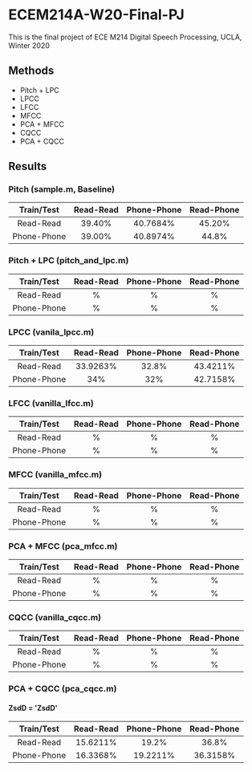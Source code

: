 # ECEM214A-W20-Final-PJ
This is the final project of ECE M214 Digital Speech Processing, UCLA, Winter 2020

## Methods
- Pitch + LPC
- LPCC
- LFCC
- MFCC
- PCA + MFCC
- CQCC
- PCA + CQCC

## Results
### Pitch (sample.m, Baseline)
|  Train/Test | Read-Read | Phone-Phone | Read-Phone |
|:-----------:|:---------:|:-----------:|:----------:|
|  Read-Read  |   39.40%  |   40.7684%  |   45.20%   |
| Phone-Phone |   39.00%  |   40.8974%  |    44.8%   |

### Pitch + LPC (pitch_and_lpc.m)
|  Train/Test | Read-Read | Phone-Phone | Read-Phone |
|:-----------:|:---------:|:-----------:|:----------:|
|  Read-Read  |   %  |   %  |   %   |
| Phone-Phone |   %  |   %  |   %   |

### LPCC (vanila_lpcc.m)
|  Train/Test | Read-Read | Phone-Phone | Read-Phone |
|:-----------:|:---------:|:-----------:|:----------:|
|  Read-Read  | 33.9263%  |      32.8%  | 43.4211%   |
| Phone-Phone |   34%     |      32%    | 42.7158%   |

### LFCC (vanilla_lfcc.m)
|  Train/Test | Read-Read | Phone-Phone | Read-Phone |
|:-----------:|:---------:|:-----------:|:----------:|
|  Read-Read  |   %  |   %  |   %   |
| Phone-Phone |   %  |   %  |   %   |

### MFCC (vanilla_mfcc.m)
|  Train/Test | Read-Read | Phone-Phone | Read-Phone |
|:-----------:|:---------:|:-----------:|:----------:|
|  Read-Read  |   %  |   %  |   %   |
| Phone-Phone |   %  |   %  |   %   |

### PCA + MFCC (pca_mfcc.m)
|  Train/Test | Read-Read | Phone-Phone | Read-Phone |
|:-----------:|:---------:|:-----------:|:----------:|
|  Read-Read  |   %  |   %  |   %   |
| Phone-Phone |   %  |   %  |   %   |

### CQCC (vanilla_cqcc.m)
|  Train/Test | Read-Read | Phone-Phone | Read-Phone |
|:-----------:|:---------:|:-----------:|:----------:|
|  Read-Read  |   %  |   %  |   %   |
| Phone-Phone |   %  |   %  |   %   |

### PCA + CQCC (pca_cqcc.m)
#### ZsdD = 'ZsdD'
|  Train/Test | Read-Read | Phone-Phone | Read-Phone |
|:-----------:|:---------:|:-----------:|:----------:|
|  Read-Read  | 15.6211%  |   19.2%     |   36.8%    |
| Phone-Phone | 16.3368%  |   19.2211%  |   36.3158% |
